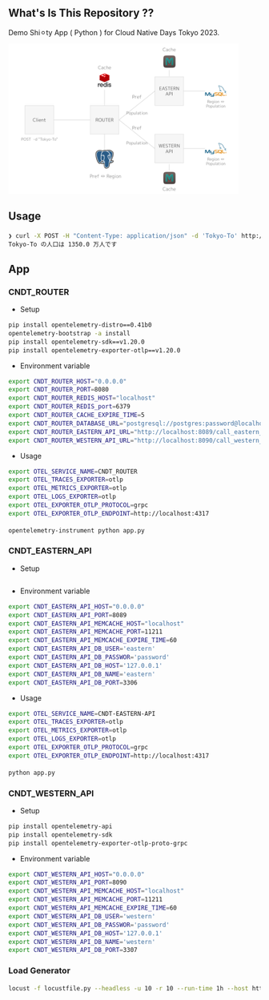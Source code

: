 ## What's Is This Repository ??
Demo Shi⚪︎ty App ( Python ) for Cloud Native Days Tokyo 2023.

<img src="img/demo-app.png" width=auto height="300">

## Usage
```sh
❯ curl -X POST -H "Content-Type: application/json" -d 'Tokyo-To' http://localhost:8080/get
Tokyo-To の人口は 1350.0 万人です
```

## App

### CNDT_ROUTER
- Setup
```sh
pip install opentelemetry-distro==0.41b0
opentelemetry-bootstrap -a install
pip install opentelemetry-sdk==v1.20.0
pip install opentelemetry-exporter-otlp==v1.20.0
```

- Environment variable
```sh
export CNDT_ROUTER_HOST="0.0.0.0"
export CNDT_ROUTER_PORT=8080
export CNDT_ROUTER_REDIS_HOST="localhost"
export CNDT_ROUTER_REDIS_port=6379
export CNDT_ROUTER_CACHE_EXPIRE_TIME=5
export CNDT_ROUTER_DATABASE_URL="postgresql://postgres:password@localhost/postgres"
export CNDT_ROUTER_EASTERN_API_URL="http://localhost:8089/call_eastern_api"
export CNDT_ROUTER_WESTERN_API_URL="http://localhost:8090/call_western_api"
```

- Usage
```sh
export OTEL_SERVICE_NAME=CNDT_ROUTER
export OTEL_TRACES_EXPORTER=otlp
export OTEL_METRICS_EXPORTER=otlp
export OTEL_LOGS_EXPORTER=otlp
export OTEL_EXPORTER_OTLP_PROTOCOL=grpc
export OTEL_EXPORTER_OTLP_ENDPOINT=http://localhost:4317

opentelemetry-instrument python app.py
```

### CNDT_EASTERN_API
- Setup
```sh

```

- Environment variable
```sh
export CNDT_EASTERN_API_HOST="0.0.0.0"
export CNDT_EASTERN_API_PORT=8089
export CNDT_EASTERN_API_MEMCACHE_HOST="localhost"
export CNDT_EASTERN_API_MEMCACHE_PORT=11211
export CNDT_EASTERN_API_MEMCACHE_EXPIRE_TIME=60
export CNDT_EASTERN_API_DB_USER='eastern'
export CNDT_EASTERN_API_DB_PASSWOR='password'
export CNDT_EASTERN_API_DB_HOST='127.0.0.1'
export CNDT_EASTERN_API_DB_NAME='eastern'
export CNDT_EASTERN_API_DB_PORT=3306
```

- Usage
```sh
export OTEL_SERVICE_NAME=CNDT-EASTERN-API
export OTEL_TRACES_EXPORTER=otlp
export OTEL_METRICS_EXPORTER=otlp
export OTEL_LOGS_EXPORTER=otlp
export OTEL_EXPORTER_OTLP_PROTOCOL=grpc
export OTEL_EXPORTER_OTLP_ENDPOINT=http://localhost:4317

python app.py
```

### CNDT_WESTERN_API
- Setup
```sh
pip install opentelemetry-api
pip install opentelemetry-sdk
pip install opentelemetry-exporter-otlp-proto-grpc
```

- Environment variable
```sh
export CNDT_WESTERN_API_HOST="0.0.0.0"
export CNDT_WESTERN_API_PORT=8090
export CNDT_WESTERN_API_MEMCACHE_HOST="localhost"
export CNDT_WESTERN_API_MEMCACHE_PORT=11211
export CNDT_WESTERN_API_MEMCACHE_EXPIRE_TIME=60
export CNDT_WESTERN_API_DB_USER='western'
export CNDT_WESTERN_API_DB_PASSWOR='password'
export CNDT_WESTERN_API_DB_HOST='127.0.0.1'
export CNDT_WESTERN_API_DB_NAME='western'
export CNDT_WESTERN_API_DB_PORT=3307
```

### Load Generator
```sh
locust -f locustfile.py --headless -u 10 -r 10 --run-time 1h --host http://localhost:8080/
```